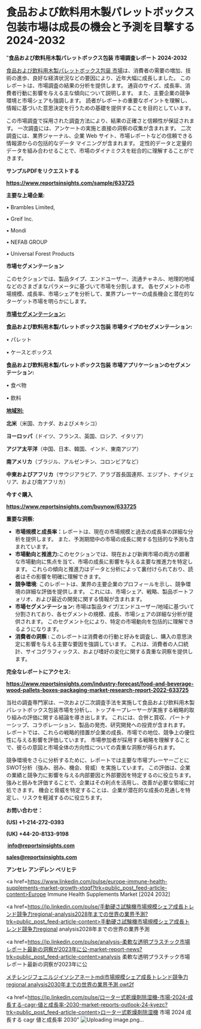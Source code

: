# 食品および飲料用木製パレットボックス包装市場は成長の機会と予測を目撃する2024-2032

"<strong>食品および飲料用木製パレットボックス包装 市場調査レポート 2024-2032</strong>

<a href=https://www.reportsinsights.com/sample/633725>食品および飲料用木製パレットボックス包装 市場</a>は、消費者の需要の増加、技術の進歩、良好な経済状況などの要因により、近年大幅に成長しました。 このレポートは、市場調査の結果の分析を提供します。 通貨のサイズ、成長率、消費者行動に影響を与える主な傾向について説明します。 また、主要企業の競争環境と市場シェアも強調します。 読者がレポートの重要なポイントを理解し、情報に基づいた意思決定を行うための基礎を提供することを目的としています。

この市場調査で採用された調査方法により、結果の正確さと信頼性が保証されます。 一次調査には、アンケートの実施と直接の洞察の収集が含まれます。 二次調査には、業界ジャーナル、企業 Web サイト、市場レポートなどの信頼できる情報源からの包括的なデータ マイニングが含まれます。 定性的データと定量的データを組み合わせることで、市場のダイナミクスを総合的に理解することができます。

<strong><b>サンプルPDFをリクエストする</b></strong>

<a href=https://www.reportsinsights.com/sample/633725><strong><u>https://www.reportsinsights.com/sample/633725</u></strong></a>

<strong>主要な上場企業:</strong>

• Brambles Limited,

• Greif Inc.

• Mondi

• NEFAB GROUP

• Universal Forest Products

<strong>市場セグメンテーション</strong>

このセクションでは、製品タイプ、エンドユーザー、流通チャネル、地理的地域などのさまざまなパラメータに基づいて市場を分割します。 各セグメントの市場規模、成長率、市場シェアを分析して、業界プレーヤーの成長機会と潜在的なターゲット市場を明らかにします。

<strong><u>市場セグメンテーション</u></strong><strong><u>:</u></strong>

<strong>食品および飲料用木製パレットボックス包装 市場タイプのセグメンテーション:</strong>

• パレット

• ケースとボックス

<strong>食品および飲料用木製パレットボックス包装 市場アプリケーションのセグメンテーション:</strong>

• 食べ物

• 飲料

<strong><u>地域別</u></strong><strong><u>:</u></strong>

<strong>北米</strong>（米国、カナダ、およびメキシコ）

<strong>ヨーロッパ</strong>（ドイツ、フランス、英国、ロシア、イタリア）

<strong>アジア太平洋</strong>（中国、日本、韓国、インド、東南アジア）

<strong>南アメリカ</strong>（ブラジル、アルゼンチン、コロンビアなど）

<strong>中東およびアフリカ</strong>（サウジアラビア、アラブ首長国連邦、エジプト、ナイジェリア、および南アフリカ）

<strong>今すぐ購入</strong>

<a href=https://www.reportsinsights.com/buynow/633725><strong><u>https://www.reportsinsights.com/buynow/633725</u></strong></a>

<strong>重要な洞察:</strong>
<ul>
  <li><strong>市場規模と成長率：</strong>レポートは、現在の市場規模と過去の成長率の詳細な分析を提供します。 また、予測期間中の市場の成長に関する包括的な予測も含まれています。</li>
  <li><strong>市場動向と推進力:</strong>このセクションでは、現在および新興市場の両方の顕著な市場動向に焦点を当て、市場の成長に影響を与える主要な推進力を特定します。 これらの傾向と推進力はデータと分析によって裏付けられており、読者はその影響を明確に理解できます。</li>
  <li><strong>競争環境</strong>: このレポートは、業界の主要企業のプロフィールを示し、競争環境の詳細な評価を提供します。 これには、市場シェア、戦略、製品ポートフォリオ、および最近の開発に関する情報が含まれます。</li>
  <li><strong>市場セグメンテーション: </strong>市場は製品タイプ/エンドユーザー/地域に基づいて分割されており、各セグメントの規模、成長、市場シェアの詳細な分析が提供されます。 このセグメント化により、特定の市場動向を包括的に理解できるようになります。</li>
  <li><strong>消費者の洞察 : </strong>このレポートは消費者の行動と好みを調査し、購入の意思決定に影響を与える主要な要因を強調しています。 これは、消費者の人口統計、サイコグラフィックス、および嗜好の変化に関する貴重な洞察を提供します。</li>
</ul>
<strong>完全なレポートにアクセス:</strong>

<a href=https://www.reportsinsights.com/industry-forecast/food-and-beverage-wood-pallets-boxes-packaging-market-research-report-2022-633725><strong><u><b>https://www.reportsinsights.com/industry-forecast/food-and-beverage-wood-pallets-boxes-packaging-market-research-report-2022-633725</b></u></strong></a>

当社の調査専門家は、一次および二次調査手法を実施して食品および飲料用木製パレットボックス包装市場を分析し、トップキープレーヤーが実施する戦略的取り組みの評価に関する結論を導き出します。 これには、合併と買収、パートナーシップ、コラボレーション、製品の発売、研究開発への投資が含まれます。 レポートでは、これらの戦略的措置が企業の成長、市場での地位、競争上の優位性に与える影響を評価しています。 市場参加者が採用する戦略を理解することで、彼らの意図と市場全体の方向性についての貴重な洞察が得られます。

競争環境をさらに分析するために、レポートでは主要な市場プレーヤーごとにSWOT分析（強み、弱み、機会、脅威）を実施しています。 この評価は、企業の業績と競争力に影響を与える内部要因と外部要因を特定するのに役立ちます。 強みと弱みを評価することで、企業はその利点を活用し、改善が必要な領域に対処できます。 機会と脅威を特定することは、企業が潜在的な成長の見通しを特定し、リスクを軽減するのに役立ちます。

<strong>お問い合わせ：</strong>

<strong>(US) +1-214-272-0393</strong>

<strong>(UK) +44-20-8133-9198</strong>

<strong> </strong><a href=info@reportsinsights.com><strong><u>info@reportsinsights.com</u></strong></a>

<a href=sales@reportsinsights.com><strong><u>sales@reportsinsights.com</u></strong></a>

<strong>アンセレ アンデレン ベリヒテ</strong>

<a href=https://www.linkedin.com/pulse/europe-immune-health-supplements-market-growth-xtqqf?trk=public_post_feed-article-content>Europe Immune Health Supplements Market [2024 2032]</a>

<a href=https://jp.linkedin.com/pulse/手動硬さ試験機市場規模シェア成長トレンド競争力regional-analysis2028年までの世界の業界予測?trk=public_post_feed-article-content>手動硬さ試験機市場規模シェア成長トレンド競争力regional analysis2028年までの世界の業界予測</a>

<a href=https://jp.linkedin.com/pulse/analysis-柔軟な透明プラスチック市場レポート最新の洞察が2023年に公-market-report-news?trk=public_post_feed-article-content>analysis 柔軟な透明プラスチック市場レポート最新の洞察が2023年に公</a>

<a href=https://www.linkedin.com/pulse/メチレンジフェニルジイソシアネートmdi市場規模シェア成長トレンド競争力regional-analysis2030年までの世界の業界予測-owt2f/>メチレンジフェニルジイソシアネートmdi市場規模シェア成長トレンド競争力regional analysis2030年までの世界の業界予測 owt2f</a>

<a href=https://jp.linkedin.com/pulse/ローター式乾燥剤除湿機-市場-2024-成長する-cagr-値と成長率-2030-market-reports-outlook-24-kyezc?trk=public_post_feed-article-content>ローター式乾燥剤除湿機 市場 2024 成長する cagr 値と成長率 2030</a>"
![Uploading image.png…]()
